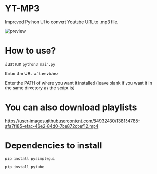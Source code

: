 # YT-MP3

Improved Python UI to convert Youtube URL to .mp3 file.

![preview](https://user-images.githubusercontent.com/84932430/137805391-9987eefc-f4d8-4729-9e8a-dfa1158c0aba.gif)

# How to use?

Just run `python3 main.py`

Enter the URL of the video

Enter the PATH of where you want it installed (leave blank if you want it in the same directory as the script is)

# You can also download playlists

https://user-images.githubusercontent.com/84932430/138134785-afa7f185-efac-46e2-84d0-7be872cbef12.mp4

# Dependencies to install

`pip install pysimplegui`

`pip install pytube`

